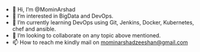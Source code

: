 - 👋 Hi, I’m @MominArshad
- 👀 I’m interested in BigData and DevOps.
- 🌱 I’m currently learning DevOps using Git, Jenkins, Docker, Kubernetes, chef and ansible.
- 💞️ I’m looking to collaborate on any topic above mentioned.
- 📫 How to reach me  kindly mail on mominarshadzeeshan@gmail.com

<!---
MominArshad/MominArshad is a ✨ special ✨ repository because its `README.md` (this file) appears on your GitHub profile.
You can click the Preview link to take a look at your changes.
--->
